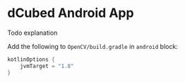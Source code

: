 # dCubed Android App

Todo explanation

Add the following to `OpenCV/build.gradle` in `android` block:

```kotlin
kotlinOptions {
    jvmTarget = "1.8"
}
```
